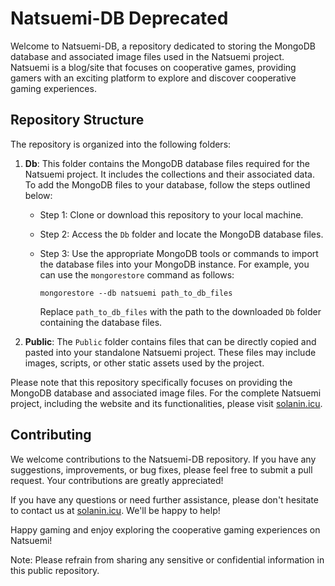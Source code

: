 # Natsuemi-DB Deprecated

Welcome to Natsuemi-DB, a repository dedicated to storing the MongoDB database and associated image files used in the Natsuemi project. Natsuemi is a blog/site that focuses on cooperative games, providing gamers with an exciting platform to explore and discover cooperative gaming experiences.

## Repository Structure

The repository is organized into the following folders:

1. **Db**: This folder contains the MongoDB database files required for the Natsuemi project. It includes the collections and their associated data. To add the MongoDB files to your database, follow the steps outlined below:
   - Step 1: Clone or download this repository to your local machine.
   - Step 2: Access the `Db` folder and locate the MongoDB database files.
   - Step 3: Use the appropriate MongoDB tools or commands to import the database files into your MongoDB instance. For example, you can use the `mongorestore` command as follows:

     ```
     mongorestore --db natsuemi path_to_db_files
     ```

     Replace `path_to_db_files` with the path to the downloaded `Db` folder containing the database files.

2. **Public**: The `Public` folder contains files that can be directly copied and pasted into your standalone Natsuemi project. These files may include images, scripts, or other static assets used by the project.

Please note that this repository specifically focuses on providing the MongoDB database and associated image files. For the complete Natsuemi project, including the website and its functionalities, please visit [solanin.icu](https://solanin.icu).

## Contributing

We welcome contributions to the Natsuemi-DB repository. If you have any suggestions, improvements, or bug fixes, please feel free to submit a pull request. Your contributions are greatly appreciated!

If you have any questions or need further assistance, please don't hesitate to contact us at [solanin.icu](https://solanin.icu). We'll be happy to help!

Happy gaming and enjoy exploring the cooperative gaming experiences on Natsuemi!

Note: Please refrain from sharing any sensitive or confidential information in this public repository.
